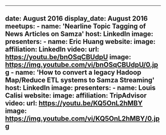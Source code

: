 
---
date: August 2016
display_date: August 2016
meetups:
    - name: 'Nearline Topic Tagging of News Articles on Samza'
      host: LinkedIn
      image: 
      presenters:
        - name: Eric Huang 
          website: 
          image:
          affiliation: LinkedIn
      video:
          url: https://youtu.be/bnOSqCBUdpU
          image: https://img.youtube.com/vi/bnOSqCBUdpU/0.jpg
    - name: 'How to convert a legacy Hadoop Map/Reduce ETL systems to Samza Streaming'
      host: LinkedIn
      image: 
      presenters:
        - name: Louis Calisi 
          website: 
          image:
          affiliation: TripAdvisor
      video:
          url: https://youtu.be/KQ5OnL2hMBY
          image: https://img.youtube.com/vi/KQ5OnL2hMBY/0.jpg
---
<!--
   Licensed to the Apache Software Foundation (ASF) under one or more
   contributor license agreements.  See the NOTICE file distributed with
   this work for additional information regarding copyright ownership.
   The ASF licenses this file to You under the Apache License, Version 2.0
   (the "License"); you may not use this file except in compliance with
   the License.  You may obtain a copy of the License at

       http://www.apache.org/licenses/LICENSE-2.0

   Unless required by applicable law or agreed to in writing, software
   distributed under the License is distributed on an "AS IS" BASIS,
   WITHOUT WARRANTIES OR CONDITIONS OF ANY KIND, either express or implied.
   See the License for the specific language governing permissions and
   limitations under the License.
-->
